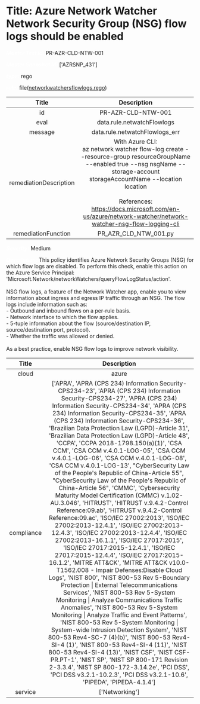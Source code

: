 



# Title: Azure Network Watcher Network Security Group (NSG) flow logs should be enabled


***<font color="white">Master Test Id:</font>*** PR-AZR-CLD-NTW-001

***<font color="white">Master Snapshot Id:</font>*** ['AZRSNP_431']

***<font color="white">type:</font>*** rego

***<font color="white">rule:</font>*** file([networkwatchersflowlogs.rego])  
  
  
  
  

|Title|Description|
| :---: | :---: |
|id|PR-AZR-CLD-NTW-001|
|eval|data.rule.netwatchFlowlogs|
|message|data.rule.netwatchFlowlogs_err|
|remediationDescription|With Azure CLI:<br>az network watcher flow-log create --resource-group resourceGroupName --enabled true --nsg nsgName --storage-account storageAccountName --location location<br><br>References: <a href='https://docs.microsoft.com/en-us/azure/network-watcher/network-watcher-nsg-flow-logging-cli' target='_blank'>https://docs.microsoft.com/en-us/azure/network-watcher/network-watcher-nsg-flow-logging-cli</a>|
|remediationFunction|PR_AZR_CLD_NTW_001.py|


***<font color="white">Severity:</font>*** Medium

***<font color="white">Description:</font>*** This policy identifies Azure Network Security Groups (NSG) for which flow logs are disabled. To perform this check, enable this action on the Azure Service Principal: 'Microsoft.Network/networkWatchers/queryFlowLogStatus/action'.<br><br>NSG flow logs, a feature of the Network Watcher app, enable you to view information about ingress and egress IP traffic through an NSG. The flow logs include information such as:<br>- Outbound and inbound flows on a per-rule basis.<br>- Network interface to which the flow applies.<br>- 5-tuple information about the flow (source/destination IP, source/destination port, protocol).<br>- Whether the traffic was allowed or denied.<br><br>As a best practice, enable NSG flow logs to improve network visibility.  
  
  

|Title|Description|
| :---: | :---: |
|cloud|azure|
|compliance|['APRA', 'APRA (CPS 234) Information Security-CPS234-23', 'APRA (CPS 234) Information Security-CPS234-27', 'APRA (CPS 234) Information Security-CPS234-34', 'APRA (CPS 234) Information Security-CPS234-35', 'APRA (CPS 234) Information Security-CPS234-36', 'Brazilian Data Protection Law (LGPD)-Article 31', 'Brazilian Data Protection Law (LGPD)-Article 48', 'CCPA', 'CCPA 2018-1798.150(a)(1)', 'CSA CCM', 'CSA CCM v.4.0.1-LOG-05', 'CSA CCM v.4.0.1-LOG-06', 'CSA CCM v.4.0.1-LOG-08', 'CSA CCM v.4.0.1-LOG-13', "CyberSecurity Law of the People's Republic of China-Article 55", "CyberSecurity Law of the People's Republic of China-Article 56", 'CMMC', 'Cybersecurity Maturity Model Certification (CMMC) v.1.02-AU.3.046', 'HITRUST', 'HITRUST v.9.4.2-Control Reference:09.ab', 'HITRUST v.9.4.2-Control Reference:09.ac', 'ISO/IEC 27002:2013', 'ISO/IEC 27002:2013-12.4.1', 'ISO/IEC 27002:2013-12.4.3', 'ISO/IEC 27002:2013-12.4.4', 'ISO/IEC 27002:2013-16.1.1', 'ISO/IEC 27017:2015', 'ISO/IEC 27017:2015-12.4.1', 'ISO/IEC 27017:2015-12.4.4', 'ISO/IEC 27017:2015-16.1.2', 'MITRE ATT&CK', 'MITRE ATT&CK v10.0-T1562.008 - Impair Defenses:Disable Cloud Logs', 'NIST 800', 'NIST 800-53 Rev 5-Boundary Protection \| External Telecommunications Services', 'NIST 800-53 Rev 5-System Monitoring \| Analyze Communications Traffic Anomalies', 'NIST 800-53 Rev 5-System Monitoring \| Analyze Traffic and Event Patterns', 'NIST 800-53 Rev 5-System Monitoring \| System-wide Intrusion Detection System', 'NIST 800-53 Rev4-SC-7 (4)(b)', 'NIST 800-53 Rev4-SI-4 (1)', 'NIST 800-53 Rev4-SI-4 (11)', 'NIST 800-53 Rev4-SI-4 (13)', 'NIST CSF', 'NIST CSF-PR.PT-1', 'NIST SP', 'NIST SP 800-171 Revision 2-3.3.4', 'NIST SP 800-172-3.14.2e', 'PCI DSS', 'PCI DSS v3.2.1-10.2.3', 'PCI DSS v3.2.1-10.6', 'PIPEDA', 'PIPEDA-4.1.4']|
|service|['Networking']|



[networkwatchersflowlogs.rego]: https://github.com/prancer-io/prancer-compliance-test/tree/master/azure/cloud/networkwatchersflowlogs.rego

